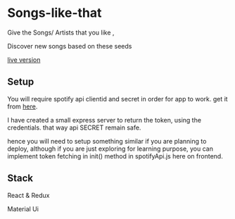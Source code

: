 # Songs-like-that

Give the Songs/ Artists that you like , 

Discover new songs based on these seeds

[live version](https://songs-like-that.vercel.app/)

## Setup
You will require spotify api clientid and secret in order for app to work.
get it from [here](developer.spotify.com).

I have created a small express server to return the token, using the credentials.
that way api SECRET remain safe.

hence you will need to setup something similar if you are planning to deploy, although if you are just exploring for learning purpose, you can implement token fetching in 
init() method in spotifyApi.js here on frontend.
 
## Stack
React & Redux


Material Ui
